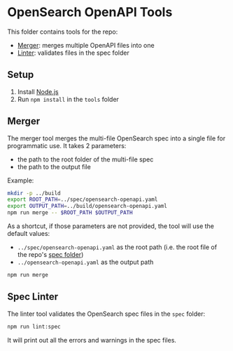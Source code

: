 # OpenSearch OpenAPI Tools

This folder contains tools for the repo:

- [Merger](./merger): merges multiple OpenAPI files into one
- [Linter](./linter): validates files in the spec folder

## Setup

1. Install [Node.js](https://nodejs.org/en/learn/getting-started/how-to-install-nodejs)
2. Run `npm install` in the `tools` folder

## Merger

The merger tool merges the multi-file OpenSearch spec into a single file for programmatic use. It takes 2 parameters:

- the path to the root folder of the multi-file spec
- the path to the output file

Example:

```bash
mkdir -p ../build
export ROOT_PATH=../spec/opensearch-openapi.yaml
export OUTPUT_PATH=../build/opensearch-openapi.yaml
npm run merge -- $ROOT_PATH $OUTPUT_PATH
```

As a shortcut, if those parameters are not provided, the tool will use the default values:
- `../spec/opensearch-openapi.yaml` as the root path (i.e. the root file of the repo's [spec folder](../spec))
- `../opensearch-openapi.yaml` as the output path

```bash
npm run merge
```

## Spec Linter

The linter tool validates the OpenSearch spec files in the `spec` folder:

```bash
npm run lint:spec
```

It will print out all the errors and warnings in the spec files.